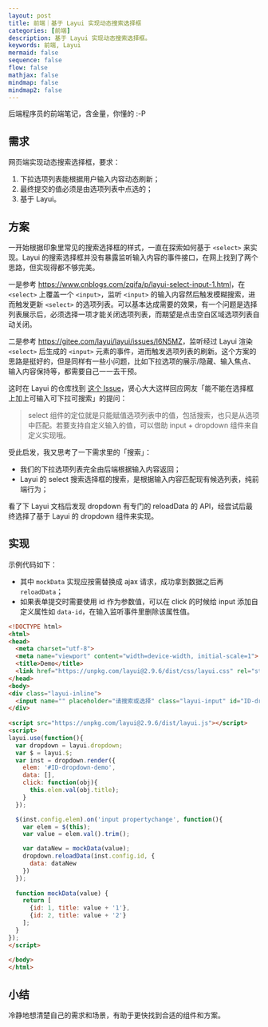 ```yaml
---
layout: post
title: 前端｜基于 Layui 实现动态搜索选择框
categories: [前端]
description: 基于 Layui 实现动态搜索选择框。
keywords: 前端, Layui
mermaid: false
sequence: false
flow: false
mathjax: false
mindmap: false
mindmap2: false
---
```


后端程序员的前端笔记，含金量，你懂的 :-P

## 需求

网页端实现动态搜索选择框，要求：

1. 下拉选项列表能根据用户输入内容动态刷新；
2. 最终提交的值必须是由选项列表中点选的；
3. 基于 Layui。

## 方案

一开始根据印象里常见的搜索选择框的样式，一直在探索如何基于 `<select>` 来实现。Layui 的搜索选择框并没有暴露监听输入内容的事件接口，在网上找到了两个思路，但实现得都不够完美。

一是参考 <https://www.cnblogs.com/zqifa/p/layui-select-input-1.html>，在 `<select>` 上覆盖一个 `<input>`，监听 `<input>` 的输入内容然后触发模糊搜索，进而触发更新 `<select>` 的选项列表。可以基本达成需要的效果，有一个问题是选择列表展示后，必须选择一项才能关闭选项列表，而期望是点击空白区域选项列表自动关闭。

二是参考 <https://gitee.com/layui/layui/issues/I6N5MZ>，监听经过 Layui 渲染 `<select>` 后生成的 `<input>` 元素的事件，进而触发选项列表的刷新。这个方案的思路是挺好的，但是同样有一些小问题，比如下拉选项的展示/隐藏、输入焦点、输入内容保持等，都需要自己一一去干预。

这时在 Layui 的仓库找到 [这个 Issue](https://gitee.com/layui/layui/issues/I71WRL)，贤心大大这样回应网友「能不能在选择框上加上可输入可下拉可搜索」的提问：

> select 组件的定位就是只能赋值选项列表中的值，包括搜索，也只是从选项中匹配。若要支持自定义输入的值，可以借助 input + dropdown 组件来自定义实现哦。

受此启发，我又思考了一下需求里的「搜索」：

- 我们的下拉选项列表完全由后端根据输入内容返回；
- Layui 的 select 搜索选择框的搜索，是根据输入内容匹配现有候选列表，纯前端行为；

看了下 Layui 文档后发现 dropdown 有专门的 reloadData 的 API，经尝试后最终选择了基于 Layui 的 dropdown 组件来实现。

## 实现

示例代码如下：

- 其中 `mockData` 实现应按需替换成 ajax 请求，成功拿到数据之后再 `reloadData`；
- 如果表单提交时需要使用 id 作为参数值，可以在 click 的时候给 input 添加自定义属性如 `data-id`，在输入监听事件里删除该属性值。

```html
<!DOCTYPE html>
<html>
<head>
  <meta charset="utf-8">
  <meta name="viewport" content="width=device-width, initial-scale=1">
  <title>Demo</title>
  <link href="https://unpkg.com/layui@2.9.6/dist/css/layui.css" rel="stylesheet">
</head>
<body>
<div class="layui-inline">
  <input name="" placeholder="请搜索或选择" class="layui-input" id="ID-dropdown-demo">
</div>
  
<script src="https://unpkg.com/layui@2.9.6/dist/layui.js"></script> 
<script>
layui.use(function(){
  var dropdown = layui.dropdown;
  var $ = layui.$;
  var inst = dropdown.render({
    elem: '#ID-dropdown-demo',
    data: [],
    click: function(obj){
      this.elem.val(obj.title);
    }
  });

  $(inst.config.elem).on('input propertychange', function(){
    var elem = $(this);
    var value = elem.val().trim();

    var dataNew = mockData(value);
    dropdown.reloadData(inst.config.id, {
      data: dataNew
    })
  });
  
  function mockData(value) {
    return [
      {id: 1, title: value + '1'},
      {id: 2, title: value + '2'}
    ];
  }
});
</script>
 
</body>
</html>
```

## 小结

冷静地想清楚自己的需求和场景，有助于更快找到合适的组件和方案。